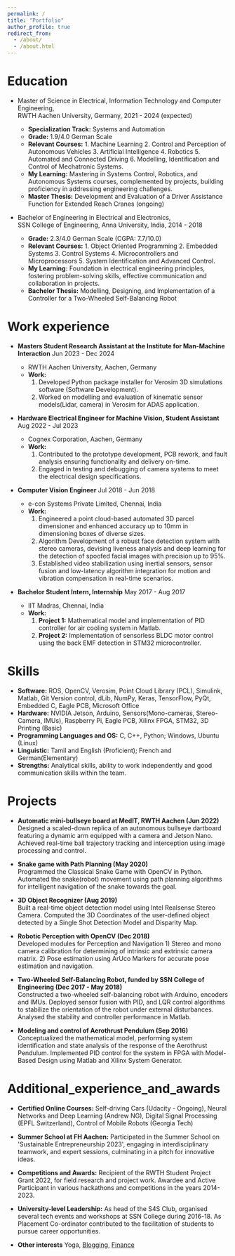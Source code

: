 ```yaml
---
permalink: /
title: "Portfolio"
author_profile: true
redirect_from: 
  - /about/
  - /about.html
---
```



Education
======
* Master of Science in Electrical, Information Technology and Computer Engineering, 			
RWTH Aachen University, Germany, 2021 - 2024 (expected)
  * **Specialization Track:** Systems and Automation 
  * **Grade:** 1.9/4.0 German Scale
  * **Relevant Courses:** 1. Machine Learning 2. Control and Perception of Autonomous Vehicles 3. Artificial Intelligence 4. Robotics 5. Automated and Connected Driving 6. Modelling, Identification and Control of Mechatronic Systems.
  * **My Learning:** Mastering in Systems Control, Robotics, and Autonomous Systems courses, complemented by projects, building proficiency in addressing engineering challenges.
  * **Master Thesis:** Development and Evaluation of a Driver Assistance Function for Extended Reach Cranes (ongoing)


* Bachelor of Engineering in Electrical and Electronics, 			
SSN College of Engineering, Anna University, India, 2014 - 2018
  * **Grade:** 2.3/4.0 German Scale (CGPA: 7.7/10.0)  
  * **Relevant Courses:** 1. Object Oriented Programming 2. Embedded Systems 3. Control Systems 4. Microcontrollers and Microprocessors 5. System Identification and Advanced Control.
  * **My Learning:** Foundation in electrical engineering principles, fostering problem-solving skills, effective communication and collaboration in projects. 
  * **Bachelor Thesis:** Modelling, Designing, and Implementation of a Controller for a Two-Wheeled Self-Balancing Robot


Work experience
======
* **Masters Student Research Assistant at the Institute for Man-Machine Interaction** Jun 2023 - Dec 2024
  * RWTH Aachen University, Aachen, Germany 
  * **Work:** 
    1. Developed Python package installer for Verosim 3D simulations software (Software Development). 
    2. Worked on modelling and evaluation of kinematic sensor models(Lidar, camera) in Verosim for ADAS application. 

* **Hardware Electrical Engineer for Machine Vision, Student Assistant** Aug 2022 - Jul 2023
  * Cognex Corporation, Aachen, Germany 
  * **Work:** 
    1. Contributed to the prototype development, PCB rework, and fault analysis ensuring functionality and delivery on-time. 
    2. Engaged in testing and debugging of camera systems to meet the electrical design specifications.  

* **Computer Vision Engineer** Jul 2018 - Jun 2018 
  * e-con Systems Private Limited, Chennai, India
  * **Work:** 
    1. Engineered a point cloud-based automated 3D parcel dimensioner and enhanced accuracy up to 10mm in dimensioning boxes of diverse sizes. 
    2. Algorithm Development of a robust face detection system with stereo cameras, devising liveness analysis and deep learning for the detection of spoofed facial images with precision up to 95%.
    3. Established video stabilization using inertial sensors, sensor fusion and low-latency algorithm integration for motion and vibration compensation in real-time scenarios.

* **Bachelor Student Intern, Internship** May 2017 - Aug 2017 
  * IIT Madras, Chennai, India
  * **Work:** 
     1. **Project 1:** Mathematical model and implementation of PID controller for air cooling system in Matlab.
     2. **Project 2:** Implementation of sensorless BLDC motor control using the back EMF detection in STM32 microcontroller.


Skills
======
* **Software:** ROS, OpenCV, Verosim, Point Cloud Library (PCL), Simulink, Matlab, Git Version control, dLib, NumPy, Keras, TensorFlow, PyQt, Embedded C, Eagle PCB, Microsoft Office 
* **Hardware:** NVIDIA Jetson, Arduino, Sensors(Mono-cameras, Stereo-Camera, IMUs), Raspberry Pi, Eagle PCB, Xilinx FPGA, STM32, 3D Printing (Basic)
* **Programming Languages and OS:** C, C++, Python; Windows, Ubuntu (Linux) 
* **Linguistic:** Tamil and English (Proficient); French and German(Elementary)
* **Strengths:** Analytical skills, ability to work independently and good communication skills within the team. 


Projects
======
* **Automatic mini-bullseye board at MedIT, RWTH Aachen    (Jun 2022)**			
Designed a scaled-down replica of an autonomous bullseye dartboard featuring a dynamic arm equipped with a camera and Jetson Nano. Achieved real-time ball trajectory tracking and interception using image processing and control. 

* **Snake game with Path Planning    (May 2020)**   		
Programmed the Classical Snake Game with OpenCV in Python. Automated the snake(robot) movement using path planning algorithms for intelligent navigation of the snake towards the goal. 

* **3D Object Recognizer    (Aug 2019)**		
Built a real-time object detection model using Intel Realsense Stereo Camera. Computed the 3D Coordinates of the user-defined object detected by a Single Shot Detection Model and Disparity Map. 

* **Robotic Perception with OpenCV    (Dec 2018)**		
Developed modules for Perception and Navigation 1) Stereo and mono camera calibration for determining of intrinsic and extrinsic camera matrix. 2) Pose estimation using ArUco Markers for accurate pose estimation and navigation. 

* **Two-Wheeled Self-Balancing Robot, funded by SSN College of Engineering    (Dec 2017 - May 2018)**  		  
Constructed a two-wheeled self-balancing robot with Arduino, encoders and IMUs. Deployed sensor fusion with PID, and LQR control algorithms to stabilize the orientation of the robot under external disturbances. Analysed the stability and controller performance in Matlab.  
        
* **Modeling and control of Aerothrust Pendulum    (Sep 2016)**			
Conceptualized the mathematical model, performing system identification and state analysis of the response of the Aerothrust Pendulum. Implemented PID control for the system in FPGA with Model-Based Design using Matlab and Xilinx System Generator. 


Additional_experience_and_awards
======
* **Certified Online Courses:**
Self-driving Cars (Udacity - Ongoing), Neural Networks and Deep Learning (Andrew NG), Digital Signal Processing (EPFL Switzerland), Control of Mobile Robots (Georgia Tech) 

* **Summer School at FH Aachen:**
Participated in the Summer School on 'Sustainable Entrepreneurship 2023', engaging in interdisciplinary teamwork, and expert sessions, culminating in a pitch for innovative ideas.

* **Competitions and Awards:**
Recipient of the RWTH Student Project Grant 2022, for field research and project work. Awardee and Active Participant in various hackathons and competitions in the years 2014-2023.     

* **University-level Leadership:**
As head of the S4S Club, organised several tech events and workshops at SSN College during 2016-18. As Placement Co-ordinator contributed to the facilitation of students to pursue career opportunities.

* **Other interests** 
Yoga, [Blogging](https://excerptoflife.wordpress.com/), [Finance](https://www.instagram.com/financememers/) 
  




